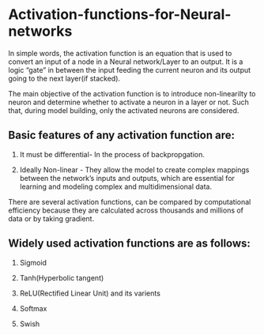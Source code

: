 # Activation-functions-for-Neural-networks

In simple words, the activation function is an equation that is used to convert an input of a node in a Neural network/Layer to an output. It is a logic “gate” in between the input feeding the current neuron and its output going to the next layer(if stacked).

The main objective of the activation function is to introduce non-linearilty to neuron and determine whether to activate a neuron in a layer or not. Such that, during model building, only the activated neurons are considered.


## Basic features of any activation function are:
1) It must be differential- In the process of backpropgation.

2) Ideally Non-linear - They allow the model to create complex mappings between the network’s inputs and outputs, which are essential for learning and modeling complex and multidimensional data.

There are several activation functions, can be compared by computational efficiency because they are calculated across thousands and millions of data or by taking gradient.


## Widely used activation functions are as follows:
1) Sigmoid

2) Tanh(Hyperbolic tangent)

3) ReLU(Rectified Linear Unit) and its varients

4) Softmax

5) Swish

